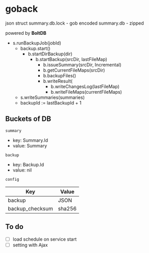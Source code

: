 # goback

json
struct
summary.db.lock - gob encoded
summary.db - zipped

powered by **BoltDB**

- s.runBackupJob(jobId)
	- backup.start()
		- b.startDirBackup(dir)
			- b.startBackup(srcDir, lastFileMap)
				- b.issueSummary(srcDir, Incremental)
				- b.getCurrentFileMaps(srcDir)
				- b.backupFiles()
				- b.writeResult(
					- b.writeChangesLog(lastFileMap)
					- b.writeFileMaps(currentFileMaps)
    - s.writeSummaries(summaries)
	- backupId := lastBackupId + 1
	
	
## Buckets of DB

`summary`

* key: Summary.Id
* value: Summary

`backup`

* key: Backup.Id
* value: nil

`config`

|Key|Value|
|---|---|
|backup|JSON|
|backup_checksum|sha256|


## To do

- [ ] load schedule on service start
- [ ] setting with Ajax